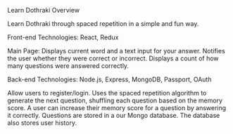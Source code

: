 Learn Dothraki
Overview

Learn Dothraki through spaced repetition in a simple and fun way.

Front-end
Technologies: React, Redux 

Main Page: Displays current word and a text input for your answer. Notifies the user whether they were correct or incorrect. Displays a count of how many questions were answered correctly.  

Back-end
Technologies: Node.js, Express, MongoDB, Passport, OAuth

Allow users to register/login. Uses the spaced repetition algorithm to generate the next question, shuffling each question based on the memory score. A user can increase their memory score for a question by answering it correctly.  Questions are stored in a our Mongo database. The database also stores user history.
